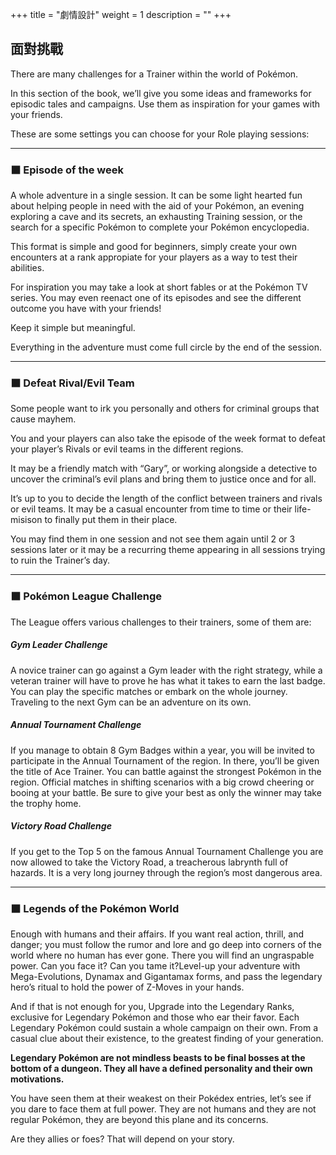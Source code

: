 +++
title = "劇情設計"
weight = 1
description = ""
+++

## 面對挑戰
There are many challenges for a Trainer within the world of Pokémon.

In this section of the book, we’ll give you some ideas and frameworks for episodic tales and campaigns. Use them as inspiration for your games with your friends.

These  are  some  settings  you  can  choose  for  your  Role playing sessions:

---
### ⬛ Episode of the week
A  whole  adventure  in  a  single  session.  It  can  be some  light  hearted  fun  about  helping  people  in  need with  the  aid  of  your  Pokémon,  an  evening  exploring  a  cave  and  its  secrets,  an  exhausting Training  session,  or the search for a specific Pokémon to complete your Pokémon encyclopedia. 

This  format  is  simple  and  good  for  beginners,  simply  create  your  own  encounters  at  a  rank  appropiate  for your players as a way to test their abilities.
 
For inspiration you may take a look at short fables or at the Pokémon TV series. You may even reenact one of its episodes and see the different outcome you have with your friends!

Keep it simple but meaningful.

Everything in the adventure must come full circle by the end of the session.


---
### ⬛ Defeat Rival/Evil Team
Some people want to irk you personally and others for criminal groups that cause mayhem.

You and your players can also take the episode of the week format to defeat your player’s Rivals or evil teams in the different regions. 

It  may  be  a  friendly  match  with  “Gary”,  or  working alongside a detective to uncover the criminal’s evil plans and bring them to justice once and for all.

It’s  up  to  you  to  decide  the  length  of  the  conflict  between trainers and rivals or evil teams. It may be a casual encounter from time to time or their life-misison to finally put them in their place.

You may find them in one session and not see them again until 2 or 3 sessions later or it may be a recurring theme appearing in all sessions trying to ruin the Trainer’s day.


---
### ⬛ Pokémon League Challenge
The  League  offers  various  challenges  to  their  trainers, some of them are:

##### Gym Leader Challenge
A novice trainer can go against a Gym leader with the right strategy, while a veteran trainer will have to prove he has what it takes to earn the last badge. 
You can play the specific matches or embark on the whole journey. Traveling to the next Gym can be an adventure on its own.

##### Annual Tournament Challenge
If you manage to obtain 8 Gym Badges within a year, you will be invited to participate in the Annual Tournament of the region. In there, you’ll be given the title of Ace Trainer. You can battle against the strongest Pokémon in the region. Official matches in shifting scenarios with a big crowd cheering or booing at your battle. Be sure to give your best as only the winner may take the trophy home.

##### Victory Road Challenge
If you get to the Top 5 on the famous Annual Tournament  Challenge you are now allowed to take the Victory Road, a treacherous labrynth full of hazards. It is a very long journey through the region’s most dangerous area.

---
### ⬛ Legends of the Pokémon World
Enough with humans and their affairs. If you want real action,  thrill,  and  danger;  you  must  follow  the  rumor  and lore and go deep into corners of the world where no  human  has  ever  gone.  There  you  will  find  an  ungraspable  power.  Can  you  face  it?  Can  you  tame it?Level-up  your  adventure  with  Mega-Evolutions,  Dynamax  and  Gigantamax  forms,  and  pass  the  legendary hero’s ritual to hold the power of Z-Moves in your hands.

And  if  that  is  not  enough  for  you,  Upgrade  into  the  Legendary Ranks, exclusive for Legendary Pokémon and those who ear their favor. 
Each  Legendary  Pokémon  could  sustain  a  whole  campaign on their own. From a casual clue about their existence, to the greatest finding of your generation.

**Legendary Pokémon are not mindless beasts to be final bosses at  the  bottom  of  a  dungeon. They  all  have  a defined personality and their own motivations.**

You have seen them at their weakest on their Pokédex entries, let’s see if you dare to face them at full power.
They are not humans and they are not regular Pokémon, they are beyond this plane and its concerns.

Are they allies or foes? That will depend on your story.
